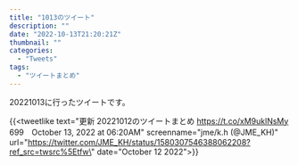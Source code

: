 ```yaml
---
title: "1013のツイート"
description: ""
date: "2022-10-13T21:20:21Z"
thumbnail: ""
categories:
  - "Tweets"
tags:
  - "ツイートまとめ"
---
```

20221013に行ったツイートです。
<!--more-->
{{<tweetlike text=\"更新 20221012のツイートまとめ https://t.co/xM9uklNsMy 699　October 13, 2022 at 06:20AM\" screenname=\"jme/k.h (@JME_KH)\" url=\"https://twitter.com/JME_KH/status/1580307546388062208?ref_src=twsrc%5Etfw\" date=\"October 12 2022\">}}

